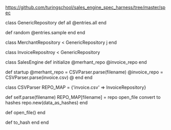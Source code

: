 https://github.com/turingschool/sales_engine_spec_harness/tree/master/spec

class GenericRepository
  def all
    @entries.all
  end

  def random
    @entries.sample
  end
end

class MerchantRepository < GenericRepository
  j
end

class InvoiceRepositroy < GenericRepository

class SalesEngine
  def initialize
    @merhant_repo
    @invoice_repo
  end

  def startup
    @merhant_repo = CSVParser.parse(filename)
    @invoice_repo = CSVParser.parse(invoice.csv)
    @
  end
end

class CSVParser
  REPO_MAP = {'invoice.csv' => InvoiceRepository}

  def self.parse(filename)
    REPO_MAP[filename] = repo
    open_file
    convert to hashes
    repo.new(data_as_hashes)
  end

  def open_file()
  end

  def to_hash
  end
end
